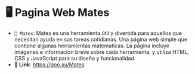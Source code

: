# 🖥️ Pagina Web Mates
- `🧮 Mates`: Mates es una herramienta útil y divertida para aquellos que necesitan ayuda en sus tareas cotidianas. Una página web simple que contiene algunas herramientas matematicas. La página incluye imágenes e informacion breve sobre cada herramienta, y utiliza HTML, CSS y JavaScript para su diseño y funcionalidad.
- **📱 Link**: https://goo.su/Mates

